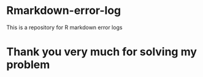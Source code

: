 # Rmarkdown-error-log
This is a repository for R markdown error logs

# Thank you very much for solving my problem
